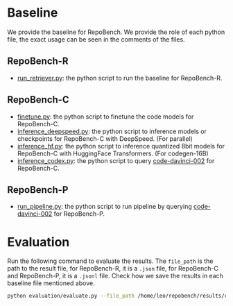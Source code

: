 # Baseline

We provide the baseline for RepoBench. We provide the role of each python file, the exact usage can be seen in the comments of the files.

## RepoBench-R

- [run_retriever.py](run_retriever.py): the python script to run the baseline for RepoBench-R.

## RepoBench-C

- [finetune.py](finetune.py): the python script to finetune the code models for RepoBench-C.
- [inference_deepspeed.py](inference_deepspeed.py): the python script to inference models or checkpoints for RepoBench-C with DeepSpeed. (For parallel)
- [inference_hf.py](inference_hf.py): the python script to inference quantized 8bit models for RepoBench-C with HuggingFace Transformers. (For codegen-16B)
- [inference_codex.py](inference_codex.py): the python script to query [code-davinci-002](https://openai.com/blog/openai-codex) for RepoBench-C.

## RepoBench-P

- [run_pipeline.py](run_pipeline.py): the python script to run pipeline by querying [code-davinci-002](https://openai.com/blog/openai-codex) for RepoBench-P.

# Evaluation

Run the following command to evaluate the results. The `file_path` is the path to the result file, for RepoBench-R, it is a `.json` file, for RepoBench-C and RepoBench-P, it is a `.jsonl` file. Check how we save the results in each baseline file mentioned above.


```bash
python evaluation/evaluate.py --file_path /home/leo/repobench/results/retrieval/unixcoder/cross_file_first.json
```


